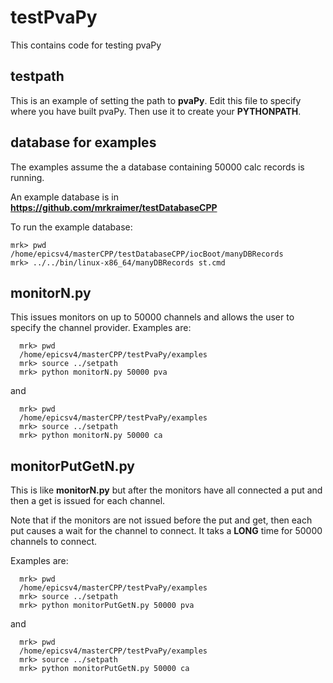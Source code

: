 # testPvaPy

This contains code for testing pvaPy

## testpath

This is an example of setting the path to **pvaPy**.
Edit this file to specify where you have built pvaPy.
Then use it to create your **PYTHONPATH**.

## database for examples

The examples assume the a database containing 50000 calc records is running.

An example database is in **https://github.com/mrkraimer/testDatabaseCPP**

To run the example database:

    mrk> pwd
    /home/epicsv4/masterCPP/testDatabaseCPP/iocBoot/manyDBRecords
    mrk> ../../bin/linux-x86_64/manyDBRecords st.cmd


## monitorN.py

This issues monitors on up to 50000 channels and allows the user to specify the channel provider.
Examples are:

      mrk> pwd
      /home/epicsv4/masterCPP/testPvaPy/examples
      mrk> source ../setpath 
      mrk> python monitorN.py 50000 pva

and

      mrk> pwd
      /home/epicsv4/masterCPP/testPvaPy/examples
      mrk> source ../setpath 
      mrk> python monitorN.py 50000 ca


## monitorPutGetN.py

This is like **monitorN.py** but after the monitors have all connected a put and then a get is issued
for each channel.

Note that if the monitors are not issued before the put and get, then each put causes a wait for the channel to connect. It taks a **LONG** time for 50000 channels to connect.

Examples are:

      mrk> pwd
      /home/epicsv4/masterCPP/testPvaPy/examples
      mrk> source ../setpath 
      mrk> python monitorPutGetN.py 50000 pva

and

      mrk> pwd
      /home/epicsv4/masterCPP/testPvaPy/examples
      mrk> source ../setpath 
      mrk> python monitorPutGetN.py 50000 ca






